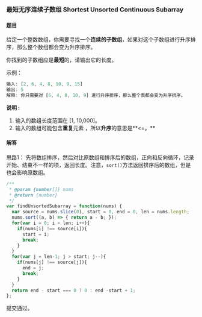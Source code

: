 ### 最短无序连续子数组 Shortest Unsorted Continuous Subarray 

#### 题目

给定一个整数数组，你需要寻找一个**连续的子数组**，如果对这个子数组进行升序排序，那么整个数组都会变为升序排序。

你找到的子数组应是**最短**的，请输出它的长度。

示例：

```javascript
输入: [2, 6, 4, 8, 10, 9, 15]
输出: 5
解释: 你只需要对 [6, 4, 8, 10, 9] 进行升序排序，那么整个表都会变为升序排序。
```

**说明 :**

1. 输入的数组长度范围在 [1, 10,000]。
2. 输入的数组可能包含**重复**元素 ，所以**升序**的意思是**<=。**

#### 解答

思路1： 先将数组排序，然后对比原数组和排序后的数组，正向和反向循环，记录开始、结束不一样的项，返回长度。注意，`sort()`方法返回排序后的数组，但是也会影响原数组。

```javascript
/**
 * @param {number[]} nums
 * @return {number}
 */
var findUnsortedSubarray = function(nums) {
  var source = nums.slice(0), start = 0, end = 0, len = nums.length;
  nums.sort((a, b) => { return a - b; });
  for(var i = 0; i < len; i++){
    if(nums[i] !== source[i]){
      start = i;
      break;
    }
  }
  for(var j = len-1; j > start; j--){
    if(nums[j] !== source[j]){
      end = j;
      break;
    }
  }
  return end - start === 0 ? 0 : end -start + 1;
};
```

提交通过。

